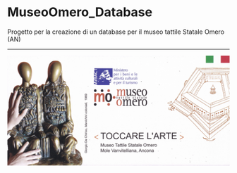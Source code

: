 # MuseoOmero_Database
Progetto per la creazione di un database per il museo tattile Statale Omero (AN)

---

 ![](images/documenti_scannerizzati/IMG_20221028_0014.jpg)

